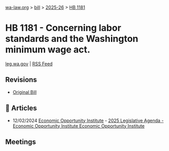 [wa-law.org](/) > [bill](/bill/) > [2025-26](/bill/2025-26/) > [HB 1181](/bill/2025-26/hb/1181/)

# HB 1181 - Concerning labor standards and the Washington minimum wage act.
[leg.wa.gov](https://app.leg.wa.gov/billsummary?BillNumber=1181&Year=2025&Initiative=false) | [RSS Feed](./rss.xml)

## Revisions
* [Original Bill](1/)

## 📰 Articles
* 12/02/2024 [Economic Opportunity Institute](/org/economic_opportunity_institute/) - [2025 Legislative Agenda - Economic Opportunity Institute Economic Opportunity Institute](https://www.opportunityinstitute.org/current-projects__trashed/2025-legislative-agenda/#:~:text=House%20Bill%201181)

## Meetings
